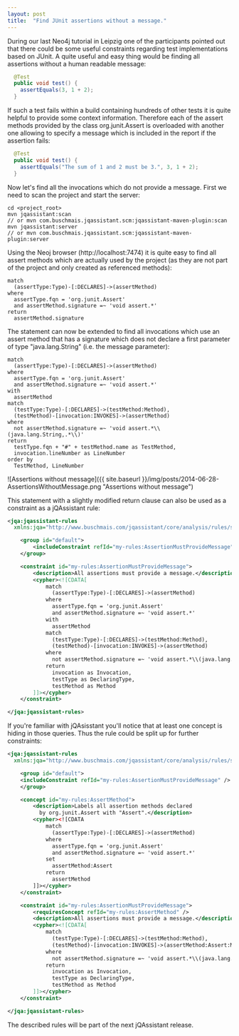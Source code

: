 ```yaml
---
layout: post
title:  "Find JUnit assertions without a message."
---
```


During our last Neo4j tutorial in Leipzig one of the participants pointed out that there could be some useful constraints regarding test implementations based on JUnit. A quite useful and easy thing would be finding all assertions without a human readable message:

```java
  @Test
  public void test() {
	assertEquals(3, 1 + 2);
  }
```

If such a test fails within a build containing hundreds of other tests it is quite helpful to provide some context
information. Therefore each of the assert methods provided by the class org.junit.Assert is overloaded with another one allowing to specify a message which is included in the report if the assertion fails:

```java
  @Test
  public void test() {
	assertEquals("The sum of 1 and 2 must be 3.", 3, 1 + 2);
  }
```

Now let's find all the invocations which do not provide a message. First we need to scan the project and start the server:

```raw
cd <project_root>
mvn jqassistant:scan
// or mvn com.buschmais.jqassistant.scm:jqassistant-maven-plugin:scan
mvn jqassistant:server
// or mvn com.buschmais.jqassistant.scm:jqassistant-maven-plugin:server
```

Using the Neoj browser (http://localhost:7474) it is quite easy to find all assert methods which are actually used by the project (as they are not part of the project and only created as referenced methods):

```
match
  (assertType:Type)-[:DECLARES]->(assertMethod)
where
  assertType.fqn = 'org.junit.Assert'
  and assertMethod.signature =~ 'void assert.*'
return
  assertMethod.signature
```

The statement can now be extended to find all invocations which use an assert method that has a signature which does not declare a first parameter of type "java.lang.String" (i.e. the message parameter):

```
match
  (assertType:Type)-[:DECLARES]->(assertMethod)
where
  assertType.fqn = 'org.junit.Assert'
  and assertMethod.signature =~ 'void assert.*'
with
  assertMethod
match
  (testType:Type)-[:DECLARES]->(testMethod:Method),
  (testMethod)-[invocation:INVOKES]->(assertMethod)
where
  not assertMethod.signature =~ 'void assert.*\\(java.lang.String,.*\\)'
return
  testType.fqn + "#" + testMethod.name as TestMethod,
  invocation.lineNumber as LineNumber
order by
  TestMethod, LineNumber
```

![Assertions without message]({{ site.baseurl }}/img/posts/2014-06-28-AssertionsWithoutMessage.png "Assertions without message")

This statement with a slightly modified return clause can also be used as a constraint as a jQAssistant rule:

```xml
<jqa:jqassistant-rules 
  xmlns:jqa="http://www.buschmais.com/jqassistant/core/analysis/rules/schema/v1.0">

	<group id="default">
		<includeConstraint refId="my-rules:AssertionMustProvideMessage" />
	</group>

	<constraint id="my-rules:AssertionMustProvideMessage">
        <description>All assertions must provide a message.</description>
        <cypher><![CDATA[
			match
			  (assertType:Type)-[:DECLARES]->(assertMethod)
			where
			  assertType.fqn = 'org.junit.Assert'
			  and assertMethod.signature =~ 'void assert.*'
			with
			  assertMethod
			match
			  (testType:Type)-[:DECLARES]->(testMethod:Method),
			  (testMethod)-[invocation:INVOKES]->(assertMethod)
			where
			  not assertMethod.signature =~ 'void assert.*\\(java.lang.String,.*\\)'
			return
			  invocation as Invocation,
			  testType as DeclaringType,
			  testMethod as Method
        ]]></cypher>
    </constraint>

</jqa:jqassistant-rules>
```

If you're familiar with jQAsisstant you'll notice that at least one concept is hiding in those queries. Thus the rule
could be split up for further constraints:

```xml
<jqa:jqassistant-rules 
  xmlns:jqa="http://www.buschmais.com/jqassistant/core/analysis/rules/schema/v1.0">

    <group id="default">
	<includeConstraint refId="my-rules:AssertionMustProvideMessage" />
    </group>

    <concept id="my-rules:AssertMethod">
        <description>Labels all assertion methods declared 
          by org.junit.Assert with "Assert".</description>
        <cypher><![CDATA
			match
			  (assertType:Type)-[:DECLARES]->(assertMethod)
			where
			  assertType.fqn = 'org.junit.Assert'
			  and assertMethod.signature =~ 'void assert.*'
			set
			  assertMethod:Assert
			return
			  assertMethod
        ]]></cypher>
    </constraint>

    <constraint id="my-rules:AssertionMustProvideMessage">
        <requiresConcept refId="my-rules:AssertMethod" />
        <description>All assertions must provide a message.</description>
        <cypher><![CDATA[
			match
			  (testType:Type)-[:DECLARES]->(testMethod:Method),
			  (testMethod)-[invocation:INVOKES]->(assertMethod:Assert:Method)
			where
			  not assertMethod.signature =~ 'void assert.*\\(java.lang.String,.*\\)'
			return
			  invocation as Invocation,
			  testType as DeclaringType,
			  testMethod as Method
        ]]></cypher>
    </constraint>

</jqa:jqassistant-rules>
```

The described rules will be part of the next jQAssistant release.
